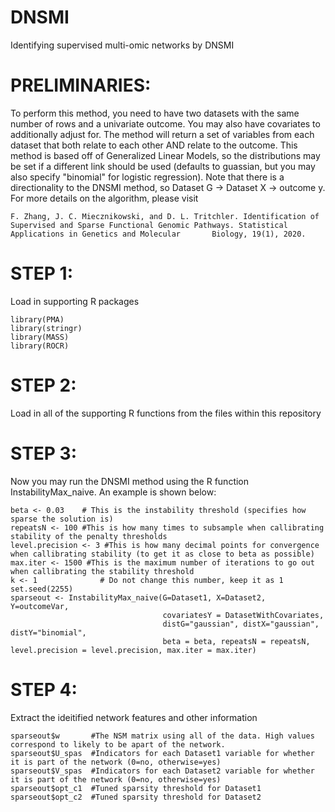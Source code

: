 # DNSMI
Identifying supervised multi-omic networks by DNSMI


# PRELIMINARIES: 
To perform this method, you need to have two datasets with the same number of rows and a univariate outcome. You may also have covariates to additionally adjust for. The method will return a set of variables from each dataset that both relate to each other AND relate to the outcome. This method is based off of Generalized Linear Models, so the distributions may be set if a different link should be used (defaults to guassian, but you may also specify "binomial" for logistic regression). Note that there is a directionality to the DNSMI method, so Dataset G -> Dataset X -> outcome y. For more details on the algorithm, please visit 

    F. Zhang, J. C. Miecznikowski, and D. L. Tritchler. Identification of Supervised and Sparse Functional Genomic Pathways. Statistical Applications in Genetics and Molecular       Biology, 19(1), 2020.


# STEP 1: 
Load in supporting R packages

    library(PMA)
    library(stringr)
    library(MASS)
    library(ROCR)
    
    
# STEP 2: 
Load in all of the supporting R functions from the files within this repository


# STEP 3: 
Now you may run the DNSMI method using the R function InstabilityMax_naive. An example is shown below:

    beta <- 0.03	# This is the instability threshold (specifies how sparse the solution is)
    repeatsN <- 100 #This is how many times to subsample when callibrating stability of the penalty thresholds
    level.precision <- 3 #This is how many decimal points for convergence when callibrating stability (to get it as close to beta as possible)
    max.iter <- 1500 #This is the maximum number of iterations to go out when callibrating the stability threshold
    k <- 1				# Do not change this number, keep it as 1
    set.seed(2255)
    sparseout <- InstabilityMax_naive(G=Dataset1, X=Dataset2, Y=outcomeVar,
                                      covariatesY = DatasetWithCovariates,
                                      distG="gaussian", distX="gaussian", distY="binomial",
                                      beta = beta, repeatsN = repeatsN, level.precision = level.precision, max.iter = max.iter)
                
                
# STEP 4: 
Extract the ideitified network features and other information

    sparseout$w       #The NSM matrix using all of the data. High values correspond to likely to be apart of the network.    
    sparseout$U_spas  #Indicators for each Dataset1 variable for whether it is part of the network (0=no, otherwise=yes)    
    sparseout$V_spas  #Indicators for each Dataset2 variable for whether it is part of the network (0=no, otherwise=yes)    
    sparseout$opt_c1  #Tuned sparsity threshold for Dataset1    
    sparseout$opt_c2  #Tuned sparsity threshold for Dataset2
